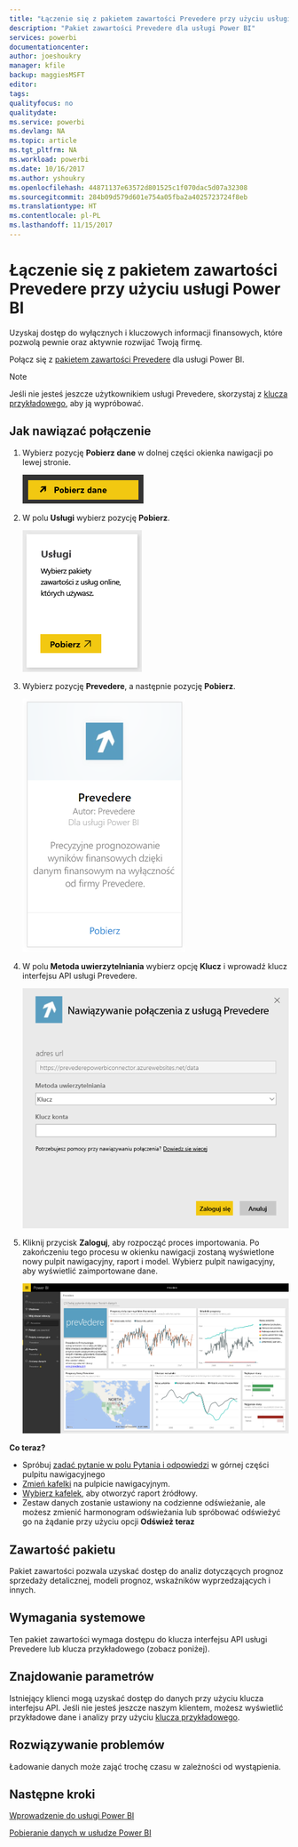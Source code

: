 ```yaml
---
title: "Łączenie się z pakietem zawartości Prevedere przy użyciu usługi Power BI"
description: "Pakiet zawartości Prevedere dla usługi Power BI"
services: powerbi
documentationcenter: 
author: joeshoukry
manager: kfile
backup: maggiesMSFT
editor: 
tags: 
qualityfocus: no
qualitydate: 
ms.service: powerbi
ms.devlang: NA
ms.topic: article
ms.tgt_pltfrm: NA
ms.workload: powerbi
ms.date: 10/16/2017
ms.author: yshoukry
ms.openlocfilehash: 44871137e63572d801525c1f070dac5d07a32308
ms.sourcegitcommit: 284b09d579d601e754a05fba2a4025723724f8eb
ms.translationtype: HT
ms.contentlocale: pl-PL
ms.lasthandoff: 11/15/2017
---
```

# <a name="connect-to-prevedere-with-power-bi"></a>Łączenie się z pakietem zawartości Prevedere przy użyciu usługi Power BI
Uzyskaj dostęp do wyłącznych i kluczowych informacji finansowych, które pozwolą pewnie oraz aktywnie rozwijać Twoją firmę.

Połącz się z [pakietem zawartości Prevedere](https://app.powerbi.com/getdata/services/prevedere) dla usługi Power BI.

>[!NOTE]
>Jeśli nie jesteś jeszcze użytkownikiem usługi Prevedere, skorzystaj z [klucza przykładowego](https://prevederepowerbiconnector.azurewebsites.net/static/learnmore.html), aby ją wypróbować.

## <a name="how-to-connect"></a>Jak nawiązać połączenie
1. Wybierz pozycję **Pobierz dane** w dolnej części okienka nawigacji po lewej stronie.
   
   ![](media/service-connect-to-prevedere/getdata.png)
2. W polu **Usługi** wybierz pozycję **Pobierz**.
   
   ![](media/service-connect-to-prevedere/services.png)
3. Wybierz pozycję **Prevedere**, a następnie pozycję **Pobierz**.
   
   ![](media/service-connect-to-prevedere/connect.png)
4. W polu **Metoda uwierzytelniania** wybierz opcję **Klucz** i wprowadź klucz interfejsu API usługi Prevedere.
   
    ![](media/service-connect-to-prevedere/creds.png)
5. Kliknij przycisk **Zaloguj**, aby rozpocząć proces importowania. Po zakończeniu tego procesu w okienku nawigacji zostaną wyświetlone nowy pulpit nawigacyjny, raport i model. Wybierz pulpit nawigacyjny, aby wyświetlić zaimportowane dane.
   
     ![](media/service-connect-to-prevedere/dashboard.png)

**Co teraz?**

* Spróbuj [zadać pytanie w polu Pytania i odpowiedzi](service-q-and-a.md) w górnej części pulpitu nawigacyjnego
* [Zmień kafelki](service-dashboard-edit-tile.md) na pulpicie nawigacyjnym.
* [Wybierz kafelek](service-dashboard-tiles.md), aby otworzyć raport źródłowy.
* Zestaw danych zostanie ustawiony na codzienne odświeżanie, ale możesz zmienić harmonogram odświeżania lub spróbować odświeżyć go na żądanie przy użyciu opcji **Odśwież teraz**

## <a name="whats-included"></a>Zawartość pakietu
Pakiet zawartości pozwala uzyskać dostęp do analiz dotyczących prognoz sprzedaży detalicznej, modeli prognoz, wskaźników wyprzedzających i innych.

## <a name="system-requirements"></a>Wymagania systemowe
Ten pakiet zawartości wymaga dostępu do klucza interfejsu API usługi Prevedere lub klucza przykładowego (zobacz poniżej).

## <a name="finding-parameters"></a>Znajdowanie parametrów
<a name="FindingParams"></a>

Istniejący klienci mogą uzyskać dostęp do danych przy użyciu klucza interfejsu API. Jeśli nie jesteś jeszcze naszym klientem, możesz wyświetlić przykładowe dane i analizy przy użyciu [klucza przykładowego](https://prevederepowerbiconnector.azurewebsites.net/static/learnmore.html).

## <a name="troubleshooting"></a>Rozwiązywanie problemów
Ładowanie danych może zająć trochę czasu w zależności od wystąpienia.

## <a name="next-steps"></a>Następne kroki
[Wprowadzenie do usługi Power BI](service-get-started.md)

[Pobieranie danych w usłudze Power BI](service-get-data.md)

